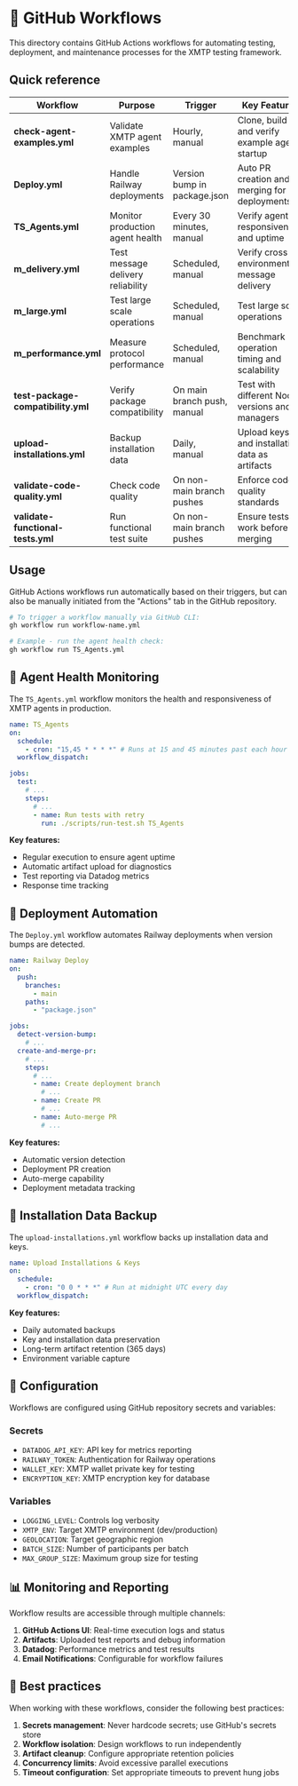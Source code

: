 # 🔄 GitHub Workflows

This directory contains GitHub Actions workflows for automating testing, deployment, and maintenance processes for the XMTP testing framework.

## Quick reference

| Workflow                           | Purpose                           | Trigger                      | Key Features                                   |
| ---------------------------------- | --------------------------------- | ---------------------------- | ---------------------------------------------- |
| **check-agent-examples.yml**       | Validate XMTP agent examples      | Hourly, manual               | Clone, build and verify example agent startup  |
| **Deploy.yml**                     | Handle Railway deployments        | Version bump in package.json | Auto PR creation and merging for deployments   |
| **TS_Agents.yml**                  | Monitor production agent health   | Every 30 minutes, manual     | Verify agent responsiveness and uptime         |
| **m_delivery.yml**                 | Test message delivery reliability | Scheduled, manual            | Verify cross-environment message delivery      |
| **m_large.yml**                    | Test large scale operations       | Scheduled, manual            | Test large scale operations                    |
| **m_performance.yml**              | Measure protocol performance      | Scheduled, manual            | Benchmark operation timing and scalability     |
| **test-package-compatibility.yml** | Verify package compatibility      | On main branch push, manual  | Test with different Node versions and managers |
| **upload-installations.yml**       | Backup installation data          | Daily, manual                | Upload keys and installation data as artifacts |
| **validate-code-quality.yml**      | Check code quality                | On non-main branch pushes    | Enforce code quality standards                 |
| **validate-functional-tests.yml**  | Run functional test suite         | On non-main branch pushes    | Ensure tests work before merging               |

## Usage

GitHub Actions workflows run automatically based on their triggers, but can also be manually initiated from the "Actions" tab in the GitHub repository.

```bash
# To trigger a workflow manually via GitHub CLI:
gh workflow run workflow-name.yml

# Example - run the agent health check:
gh workflow run TS_Agents.yml
```

## 🤖 Agent Health Monitoring

The `TS_Agents.yml` workflow monitors the health and responsiveness of XMTP agents in production.

```yaml
name: TS_Agents
on:
  schedule:
    - cron: "15,45 * * * *" # Runs at 15 and 45 minutes past each hour
  workflow_dispatch:

jobs:
  test:
    # ...
    steps:
      # ...
      - name: Run tests with retry
        run: ./scripts/run-test.sh TS_Agents
```

**Key features:**

- Regular execution to ensure agent uptime
- Automatic artifact upload for diagnostics
- Test reporting via Datadog metrics
- Response time tracking

## 🚂 Deployment Automation

The `Deploy.yml` workflow automates Railway deployments when version bumps are detected.

```yaml
name: Railway Deploy
on:
  push:
    branches:
      - main
    paths:
      - "package.json"

jobs:
  detect-version-bump:
    # ...
  create-and-merge-pr:
    # ...
    steps:
      # ...
      - name: Create deployment branch
        # ...
      - name: Create PR
        # ...
      - name: Auto-merge PR
        # ...
```

**Key features:**

- Automatic version detection
- Deployment PR creation
- Auto-merge capability
- Deployment metadata tracking

## 💾 Installation Data Backup

The `upload-installations.yml` workflow backs up installation data and keys.

```yaml
name: Upload Installations & Keys
on:
  schedule:
    - cron: "0 0 * * *" # Run at midnight UTC every day
  workflow_dispatch:
```

**Key features:**

- Daily automated backups
- Key and installation data preservation
- Long-term artifact retention (365 days)
- Environment variable capture

## 📝 Configuration

Workflows are configured using GitHub repository secrets and variables:

### Secrets

- `DATADOG_API_KEY`: API key for metrics reporting
- `RAILWAY_TOKEN`: Authentication for Railway operations
- `WALLET_KEY`: XMTP wallet private key for testing
- `ENCRYPTION_KEY`: XMTP encryption key for database

### Variables

- `LOGGING_LEVEL`: Controls log verbosity
- `XMTP_ENV`: Target XMTP environment (dev/production)
- `GEOLOCATION`: Target geographic region
- `BATCH_SIZE`: Number of participants per batch
- `MAX_GROUP_SIZE`: Maximum group size for testing

## 📊 Monitoring and Reporting

Workflow results are accessible through multiple channels:

1. **GitHub Actions UI**: Real-time execution logs and status
2. **Artifacts**: Uploaded test reports and debug information
3. **Datadog**: Performance metrics and test results
4. **Email Notifications**: Configurable for workflow failures

## 📝 Best practices

When working with these workflows, consider the following best practices:

1. **Secrets management**: Never hardcode secrets; use GitHub's secrets store
2. **Workflow isolation**: Design workflows to run independently
3. **Artifact cleanup**: Configure appropriate retention policies
4. **Concurrency limits**: Avoid excessive parallel executions
5. **Timeout configuration**: Set appropriate timeouts to prevent hung jobs
